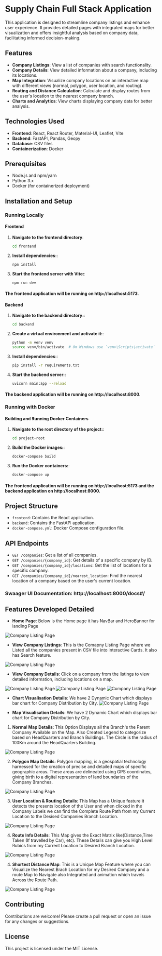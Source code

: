 # Supply Chain Full Stack Application

This application is designed to streamline company listings and enhance user experience. It provides detailed pages with integrated maps for better visualization and offers insightful analysis based on company data, facilitating informed decision-making.

## Features

- **Company Listings**: View a list of companies with search functionality.
- **Company Details**: View detailed information about a company, including its locations.
- **Map Integration**: Visualize company locations on an interactive map with different views (normal, polygon, user location, and routing).
- **Routing and Distance Calculation**: Calculate and display routes from the user's location to the nearest company branch.
- **Charts and Analytics**: View charts displaying company data for better analysis.

## Technologies Used

- **Frontend**: React, React Router, Material-UI, Leaflet, Vite
- **Backend**: FastAPI, Pandas, Geopy
- **Database**: CSV files
- **Containerization**: Docker

## Prerequisites

- Node.js and npm/yarn
- Python 3.x
- Docker (for containerized deployment)

## Installation and Setup

### Running Locally

#### Frontend

1. **Navigate to the frontend directory**:
   ```bash
   cd frontend

2. **Install dependencies:**:
   ```bash
   npm install

3. **Start the frontend server with Vite:**:
   ```bash
   npm run dev


#### The frontend application will be running on http://localhost:5173.

#### Backend

1. **Navigate to the backend directory:**:
   ```bash
   cd backend


2. **Create a virtual environment and activate it:**:
   ```bash
   python -m venv venv
   source venv/bin/activate  # On Windows use `venv\Scripts\activate`


3. **Install dependencies:**:
   ```bash
   pip install -r requirements.txt

4. **Start the backend server:**:
   ```bash
   uvicorn main:app --reload

#### The backend application will be running on http://localhost:8000.

### Running with Docker
#### Building and Running Docker Containers

1. **Navigate to the root directory of the project:**:
   ```bash
   cd project-root

2. **Build the Docker images:**:
   ```bash
   docker-compose build


3. **Run the Docker containers:**:
   ```bash
   docker-compose up

#### The frontend application will be running on http://localhost:5173 and the backend application on http://localhost:8000.

## Project Structure

- `frontend`: Contains the React application.
- `backend`: Contains the FastAPI application.
- `docker-compose.yml`: Docker Compose configuration file.

## API Endpoints

- `GET /companies`: Get a list of all companies.
- `GET /companies/{company_id}`: Get details of a specific company by ID.
- `GET /companies/{company_id}/locations`: Get the list of locations for a specific company.
- `GET /companies/{company_id}/nearest_location`: Find the nearest location of a company based on the user's current location.
### **Swaager UI Documentation:** http://localhost:8000/docs#/


## Features Developed Detailed

- **Home Page**: Below is the Home page it has NavBar and HeroBanner for landing Page

![Company Listing Page](./Screenshots/landing_page.png)
- **View Company Listings**: This is the Comapny Listing Page where we Listed all the companies present in CSV file into interactive Cards. It also has Search feature.

![Company Listing Page](./Screenshots/company_listings.png)
- **View Company Details**: Click on a company from the listings to view detailed information, including locations on a map.

![Company Listing Page](./Screenshots/company_details1.png)
![Company Listing Page](./Screenshots/company_details2.png)
![Company Listing Page](./Screenshots/company_details3.png)

- **Chart Visualisation Details**: We have 2 Dynamic Chart which displays bar chart for Company Distribution by City.
![Company Listing Page](./Screenshots/company_details4.png)

- **Map Visualisation Details**: We have 2 Dynamic Chart which displays bar chart for Company Distribution by City.
1. **Normal Map Details**: This Option Displays all the Branch's the Parent Company Available on the Map. Also Created Legend to categorize based on HeadQuarters and Branch Buildings. The Circle is the radius of 100Km around the HeadQuarters Building.

![Company Listing Page](./Screenshots/company_details5.png)

2. **Polygon Map Details**: Polygon mapping, is a geospatial technology harnessed for the creation of precise and detailed maps of specific geographic areas. These areas are delineated using GPS coordinates, giving birth to a digital representation of land boundaries of the Company Branches.

![Company Listing Page](./Screenshots/company_details6.png)

3. **User Location & Routing Details**: This Map has a Unique feature it detects the presents location of the User and when clicked in the Company Labels we can find the Complete Route Path from my Current Location to the Desised Companies Branch Location.

![Company Listing Page](./Screenshots/company_details7.png)

4. **Route Info Details**: This Map gives the Exact Matrix like(Distance,Time Taken (If travelled by Car), etc). These Details can give you High Level Rubics from my Current Location to Desired Branch Location. 

![Company Listing Page](./Screenshots/company_details8.png)

4. **Shortest Distance Map**:  This is a Unique Map Feature where you can Visualize the Nearest Brach Location for my Desired Company and a route Map to Navigate also Integrated and animation which travels Across the Route Path.

![Company Listing Page](./Screenshots/company_details9.png)


## Contributing

Contributions are welcome! Please create a pull request or open an issue for any changes or suggestions.

## License

This project is licensed under the MIT License.

